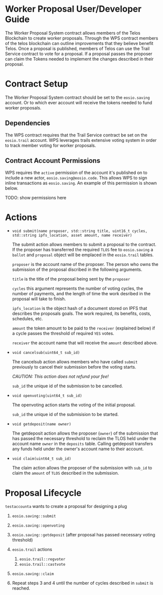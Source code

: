 # Worker Proposal User/Developer Guide

The Worker Proposal System contract allows members of the Telos Blockchain to create worker proposals. Through the WPS contract members of the telos blockchain can outline improvements that they believe benefit Telos. Once a proposal is published, members of Telos can use the Trail Service contract to vote for a proposal. If a proposal passes the proposer can claim the Tokens needed to implement the changes described in their proposal.

# Contract Setup 

The Worker Proposal System contract should be set to the `eosio.saving` account. Or to which ever account will receive the tokens needed to fund worker proposals. 

## Dependencies

The WPS contract requires that the Trail Service contract be set on the `eosio.trail` account. WPS leverages trails extensive voting system in order to track member voting for worker proposals.

## Contract Account Permissions

WPS requires the `active` permission of the account it's published on to include a new actor, `eosio.saving@eosio.code`. This allows WPS to sign inline transactions as `eosio.saving`. An example of this permission is shown below.

TODO: show permissions here

# Actions

* `void submit(name proposer, std::string title, uint16_t cycles, std::string ipfs_location, asset amount, name receiver)`

	The submit action allows members to submit a proposal to the contract. If the proposer has transferred the required `TLOS` fee to `eosio.saving` a `ballot` and `proposal` object will be emplaced in the `eosio.trail` tables.

	`proposer` is the account name of the proposer. The person who owns the submission of the proposal discribed in the following arguments.

	`title` is the title of the proposal being sent by the `proposer`

	`cycles` this argument represents the number of voting cycles, the number of payments, and the length of time the work desribed in the proposal will take to finish.

	`ipfs_location` is the object hash of a document stored on IPFS that describes the proposals goals. The work required, its benefits, costs, schedules, etc.

	`amount` the token amount to be paid to the `receiver` (explained below) if a cycle passes the threshold of required `YES` votes.

	`receiver` the account name that will receive the `amount` described above. 

* `void cancelsub(uint64_t sub_id)`

	The cancelsub action allows members who have called `submit` previously to cancel their submission before the voting starts. 

	*CAUTION: This action does not refund your fee!*

	`sub_id` the unique id of the submission to be cancelled.

* `void openvoting(uint64_t sub_id)`

	The openvoting action starts the voting of the initial proposal.

	`sub_id` the unique id of the submisision to be started.

* `void getdeposit(name owner)`

	The getdeposit action allows the proposer (`owner`) of the submission that has passed the necessary threshold to reclaim the TLOS held under the account name `owner` in the `deposits` table. Calling getdeposit transfers any funds held under the owner's account name to their account.
	
* `void claim(uint64_t sub_id)`

	The claim action allows the proposer of the submission with `sub_id` to claim the `amount` of `TLOS` described in the submission.

# Proposal Lifecycle

`testaccounta` wants to create a proposal for designing a plug

1. `eosio.saving::submit`

2. `eosio.saving::openvoting`

3. `eosio.saving::getdeposit` (after proposal has passed necessary voting threshold)

4. `eosio.trail` actions

	1. `eosio.trail::regvoter`
	2. `eosio.trail::castvote`

5. `eosio.saving::claim`

6. Repeat steps 3 and 4 until the number of cycles described in `submit` is reached.
